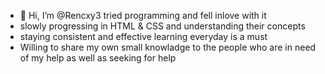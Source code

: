- 👋 Hi, I’m @Rencxy3 tried programming and fell inlove with it
- slowly progressing in HTML & CSS and understanding their concepts
- staying consistent and effective learning everyday is a must
- Willing to share my own small knowladge to the people who are in need of my help as well as seeking for help 

<!---
Rencxy3/Rencxy3 is a ✨ special ✨ repository because its `README.md` (this file) appears on your GitHub profile.
You can click the Preview link to take a look at your changes.
--->
